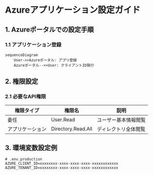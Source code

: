 # Azureアプリケーション設定ガイド
<!-- 元ファイル: AzureApp-Setup-Guide.md -->

## 1. Azureポータルでの設定手順
### 1.1 アプリケーション登録
```mermaid
sequenceDiagram
    User->>Azureポータル: アプリ登録
    Azureポータル-->>User: クライアントID発行
```

## 2. 権限設定
### 2.1 必要なAPI権限
| 権限タイプ | 権限名 | 説明 |
|-----------|--------|------|
| 委任 | User.Read | ユーザー基本情報閲覧 |
| アプリケーション | Directory.Read.All | ディレクトリ全体閲覧 |

## 3. 環境変数設定例
```env
# .env.production
AZURE_CLIENT_ID=xxxxxxxx-xxxx-xxxx-xxxx-xxxxxxxxxxxx
AZURE_TENANT_ID=xxxxxxxx-xxxx-xxxx-xxxx-xxxxxxxxxxxx
